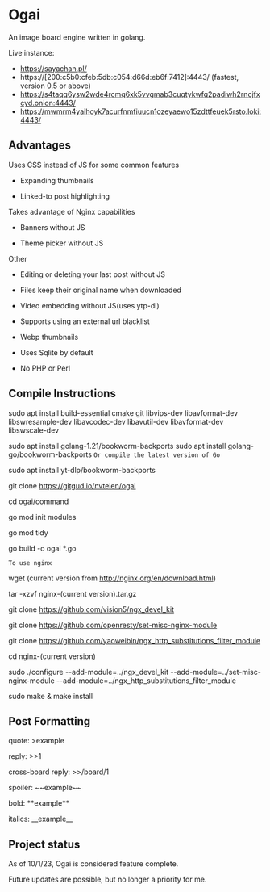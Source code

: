 # Ogai

An image board engine written in golang.

Live instance:

- https://sayachan.pl/ 
- https://[200:c5b0:cfeb:5db:c054:d66d:eb6f:7412]:4443/ (fastest, version 0.5 or above)
- https://s4taqq6ysw2wde4rcmq6xk5vvgmab3cuqtykwfq2padiwh2rncjfxcyd.onion:4443/
- https://mwmrm4yaihoyk7acurfnmfiuucn1ozeyaewo15zdttfeuek5rsto.loki:4443/

## Advantages

Uses CSS instead of JS for some common features

- Expanding thumbnails

- Linked-to post highlighting 

Takes advantage of Nginx capabilities

- Banners without JS

- Theme picker without JS

Other

- Editing or deleting your last post without JS

- Files keep their original name when downloaded 

- Video embedding without JS(uses ytp-dl)

- Supports using an external url blacklist

- Webp thumbnails 

- Uses Sqlite by default 

- No PHP or Perl

## Compile Instructions
sudo apt install build-essential cmake git libvips-dev libavformat-dev libswresample-dev libavcodec-dev libavutil-dev libavformat-dev libswscale-dev

sudo apt install golang-1.21/bookworm-backports
sudo apt install golang-go/bookworm-backports
`Or compile the latest version of Go`

sudo apt install yt-dlp/bookworm-backports

git clone https://gitgud.io/nvtelen/ogai

cd ogai/command

go mod init modules

go mod tidy 

go build -o ogai *.go

`To use nginx`

wget (current version from http://nginx.org/en/download.html)

tar -xzvf nginx-(current version).tar.gz

git clone https://github.com/vision5/ngx_devel_kit

git clone https://github.com/openresty/set-misc-nginx-module

git clone https://github.com/yaoweibin/ngx_http_substitutions_filter_module

cd nginx-(current version)

sudo ./configure --add-module=../ngx_devel_kit --add-module=../set-misc-nginx-module --add-module=../ngx_http_substitutions_filter_module

sudo make & make install 

## Post Formatting
quote: >example

reply: >>1

cross-board reply: >>/board/1

spoiler: \~\~example\~\~

bold: \*\*example\*\*

italics: \_\_example\_\_

## Project status
As of 10/1/23, Ogai is considered feature complete. 

Future updates are possible, but no longer a priority for me.

